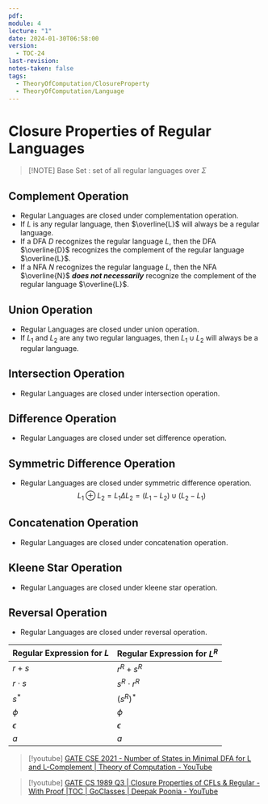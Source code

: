 ```yaml
---
pdf: 
module: 4
lecture: "1"
date: 2024-01-30T06:58:00
version:
  - TOC-24
last-revision: 
notes-taken: false
tags:
  - TheoryOfComputation/ClosureProperty
  - TheoryOfComputation/Language
---
```

# Closure Properties of Regular Languages

> [!NOTE] Base Set : set of all regular languages over $\Sigma$

## Complement Operation

- Regular Languages are closed under complementation operation.
- If $L$ is any regular language, then $\overline{L}$ will always be a regular language.
- If a DFA $D$ recognizes the regular language $L$, then the DFA $\overline{D}$ recognizes the complement of the regular language $\overline{L}$. 
- If a NFA $N$ recognizes the regular language $L$, then the NFA $\overline{N}$ ***does not necessarily*** recognize the complement of the regular language $\overline{L}$. 

## Union Operation

- Regular Languages are closed under union operation.
- If $L_1$ and $L_2$ are any two regular languages, then $L_1 \cup L_2$ will always be a regular language.

## Intersection Operation
- Regular Languages are closed under intersection operation.

## Difference Operation
- Regular Languages are closed under set difference operation.

## Symmetric Difference Operation
- Regular Languages are closed under symmetric difference operation.
$$
L_1 \oplus L_2 = L_1 \Delta L_2 = (L_1 - L_2) \cup (L_2 - L_1)
$$

## Concatenation Operation
- Regular Languages are closed under concatenation operation.

## Kleene Star Operation
- Regular Languages are closed under kleene star operation.

## Reversal Operation
- Regular Languages are closed under reversal operation.

| Regular Expression for $L$ | Regular Expression for $L^R$ |
| -------------------------- | ---------------------------- |
| $r+s$                      | $r^R+s^R$                    |
| $r \cdot s$                | $s^R \cdot r^R$              |
| $s^\ast$                   | $(s^R)^\ast$                 |
| $\phi$                     | $\phi$                       |
| $\epsilon$                 | $\epsilon$                   |
| $a$                        | $a$                          |

> [!youtube] 
> [GATE CSE 2021 - Number of States in Minimal DFA for L and L-Complement | Theory of Computation - YouTube](https://www.youtube.com/watch?v=3szxKVVUo1A)

> [!youtube] 
> [GATE CS 1989 Q3 | Closure Properties of CFLs & Regular - With Proof |TOC | GoClasses | Deepak Poonia - YouTube](https://www.youtube.com/watch?v=bz2b4XNjsWY)
